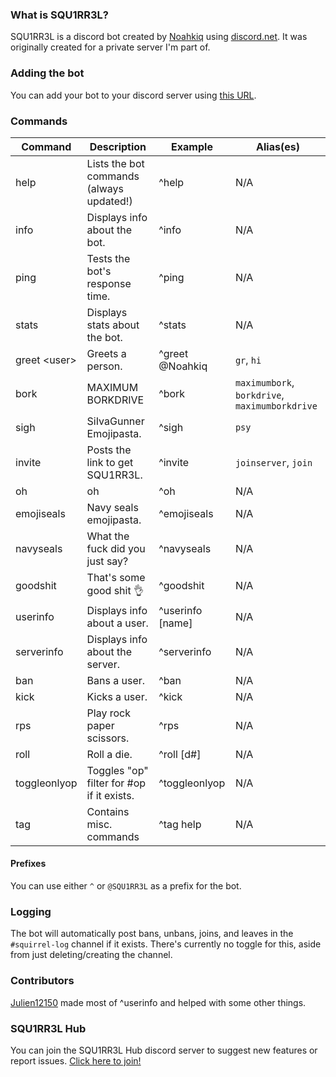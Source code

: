 ### What is SQU1RR3L?
SQU1RR3L is a discord bot created by [Noahkiq](https://github.com/Noahkiq/) using [discord.net](https://github.com/RogueException/Discord.Net). It was originally created for a private server I'm part of.

### Adding the bot
You can add your bot to your discord server using [this URL](https://discordapp.com/oauth2/authorize?client_id=215591038855675904&scope=bot&permissions=68612).

### Commands
| Command        | Description                               | Example          | Alias(es)                                      |
| -------------- | ----------------------------------------- | ---------------- | ---------------------------------------------  |
| help           | Lists the bot commands (always updated!)  | ^help            | N/A                                            |
| info           | Displays info about the bot.              | ^info            | N/A                                            |
| ping           | Tests the bot's response time.            | ^ping            | N/A                                            |
| stats          | Displays stats about the bot.             | ^stats           | N/A                                            |
| greet \<user>  | Greets a person.                          | ^greet @Noahkiq  | `gr`, `hi`                                     |
| bork           | MAXIMUM BORKDRIVE                         | ^bork            | `maximumbork`, `borkdrive`, `maximumborkdrive` |
| sigh           | SiIvaGunner Emojipasta.                   | ^sigh            | `psy`                                          |
| invite         | Posts the link to get SQU1RR3L.           | ^invite          | `joinserver`, `join`                           |
| oh             | oh                                        | ^oh              | N/A                                            |
| emojiseals     | Navy seals emojipasta.                    | ^emojiseals      | N/A                                            |
| navyseals      | What the fuck did you just say?           | ^navyseals       | N/A                                            |
| goodshit       | That's some good shit 👌                  | ^goodshit        | N/A                                            |
| userinfo       | Displays info about a user.               | ^userinfo [name] | N/A                                            |
| serverinfo     | Displays info about the server.           | ^serverinfo      | N/A                                            |
| ban            | Bans a user.                              | ^ban             | N/A                                            |
| kick           | Kicks a user.                             | ^kick            | N/A                                            |
| rps            | Play rock paper scissors.                 | ^rps             | N/A                                            |
| roll           | Roll a die.                               | ^roll [d#]       | N/A                                            |
| toggleonlyop   | Toggles "op" filter for #op if it exists. | ^toggleonlyop    | N/A                                            |
| tag            | Contains misc. commands                   | ^tag help        | N/A                                            |

#### Prefixes
You can use either `^` or `@SQU1RR3L` as a prefix for the bot.

### Logging
The bot will automatically post bans, unbans, joins, and leaves in the `#squirrel-log` channel if it exists. There's currently no toggle for this, aside from just deleting/creating the channel.

### Contributors
[Julien12150](https://github.com/Julien12150) made most of ^userinfo and helped with some other things.

### SQU1RR3L Hub
You can join the SQU1RR3L Hub discord server to suggest new features or report issues. [Click here to join!](https://discord.gg/fUQKCQX)
